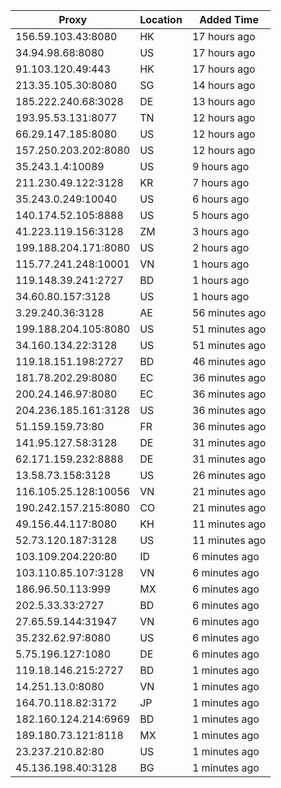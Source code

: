 | Proxy | Location | Added Time |
|---------|----------|------------|
| 156.59.103.43:8080 | HK | 17 hours ago |
| 34.94.98.68:8080 | US | 17 hours ago |
| 91.103.120.49:443 | HK | 17 hours ago |
| 213.35.105.30:8080 | SG | 14 hours ago |
| 185.222.240.68:3028 | DE | 13 hours ago |
| 193.95.53.131:8077 | TN | 12 hours ago |
| 66.29.147.185:8080 | US | 12 hours ago |
| 157.250.203.202:8080 | US | 12 hours ago |
| 35.243.1.4:10089 | US | 9 hours ago |
| 211.230.49.122:3128 | KR | 7 hours ago |
| 35.243.0.249:10040 | US | 6 hours ago |
| 140.174.52.105:8888 | US | 5 hours ago |
| 41.223.119.156:3128 | ZM | 3 hours ago |
| 199.188.204.171:8080 | US | 2 hours ago |
| 115.77.241.248:10001 | VN | 1 hours ago |
| 119.148.39.241:2727 | BD | 1 hours ago |
| 34.60.80.157:3128 | US | 1 hours ago |
| 3.29.240.36:3128 | AE | 56 minutes ago |
| 199.188.204.105:8080 | US | 51 minutes ago |
| 34.160.134.22:3128 | US | 51 minutes ago |
| 119.18.151.198:2727 | BD | 46 minutes ago |
| 181.78.202.29:8080 | EC | 36 minutes ago |
| 200.24.146.97:8080 | EC | 36 minutes ago |
| 204.236.185.161:3128 | US | 36 minutes ago |
| 51.159.159.73:80 | FR | 36 minutes ago |
| 141.95.127.58:3128 | DE | 31 minutes ago |
| 62.171.159.232:8888 | DE | 31 minutes ago |
| 13.58.73.158:3128 | US | 26 minutes ago |
| 116.105.25.128:10056 | VN | 21 minutes ago |
| 190.242.157.215:8080 | CO | 21 minutes ago |
| 49.156.44.117:8080 | KH | 11 minutes ago |
| 52.73.120.187:3128 | US | 11 minutes ago |
| 103.109.204.220:80 | ID | 6 minutes ago |
| 103.110.85.107:3128 | VN | 6 minutes ago |
| 186.96.50.113:999 | MX | 6 minutes ago |
| 202.5.33.33:2727 | BD | 6 minutes ago |
| 27.65.59.144:31947 | VN | 6 minutes ago |
| 35.232.62.97:8080 | US | 6 minutes ago |
| 5.75.196.127:1080 | DE | 6 minutes ago |
| 119.18.146.215:2727 | BD | 1 minutes ago |
| 14.251.13.0:8080 | VN | 1 minutes ago |
| 164.70.118.82:3172 | JP | 1 minutes ago |
| 182.160.124.214:6969 | BD | 1 minutes ago |
| 189.180.73.121:8118 | MX | 1 minutes ago |
| 23.237.210.82:80 | US | 1 minutes ago |
| 45.136.198.40:3128 | BG | 1 minutes ago |
